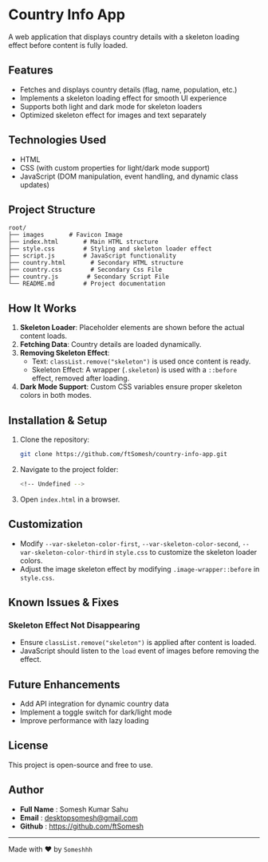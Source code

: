 # Country Info App

A web application that displays country details with a 
skeleton loading effect before content is fully loaded.

## Features

- Fetches and displays country details (flag, name, population, etc.)
- Implements a skeleton loading effect for smooth UI experience
- Supports both light and dark mode for skeleton loaders
- Optimized skeleton effect for images and text separately

## Technologies Used

- HTML
- CSS (with custom properties for light/dark mode support)
- JavaScript (DOM manipulation, event handling, and dynamic class updates)

## Project Structure

```
root/
├── images       # Favicon Image
├── index.html       # Main HTML structure
├── style.css        # Styling and skeleton loader effect
├── script.js        # JavaScript functionality
├── country.html       # Secondary HTML structure
├── country.css        # Secondary Css File
├── country.js        # Secondary Script File
└── README.md        # Project documentation

```

## How It Works

1. **Skeleton Loader**: Placeholder elements are shown before the actual content loads.
2. **Fetching Data**: Country details are loaded dynamically.
3. **Removing Skeleton Effect**:
   - Text: `classList.remove("skeleton")` is used once content is ready.
   - Skeleton Effect: A wrapper (`.skeleton`) is used with a `::before` effect, removed after loading.
4. **Dark Mode Support**: Custom CSS variables ensure proper skeleton colors in both modes.

## Installation & Setup

1. Clone the repository:
   ```sh
   git clone https://github.com/ftSomesh/country-info-app.git
   ```
2. Navigate to the project folder:
   ```sh
   <!-- Undefined -->
   ```
3. Open `index.html` in a browser.

## Customization

- Modify `--var-skeleton-color-first`, `--var-skeleton-color-second`, `--var-skeleton-color-third` in `style.css` to customize the skeleton loader colors.
- Adjust the image skeleton effect by modifying `.image-wrapper::before` in `style.css`.

## Known Issues & Fixes

### **Skeleton Effect Not Disappearing**

- Ensure `classList.remove("skeleton")` is applied after content is loaded.
- JavaScript should listen to the `load` event of images before removing the effect.

## Future Enhancements

- Add API integration for dynamic country data
- Implement a toggle switch for dark/light mode
- Improve performance with lazy loading

## License

This project is open-source and free to use.

## Author
- **Full Name** : Somesh Kumar Sahu
- **Email** : desktopsomesh@gmail.com  
- **Github** : https://github.com/ftSomesh  

---

Made with ❤️ by `Someshhh`

